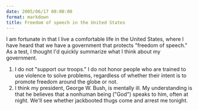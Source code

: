 ```yaml
---
date: 2005/06/17 00:00:00
format: markdown
title: Freedom of speech in the United States
---
```

I am fortunate in that I live a comfortable life in the United States, where I have heard that we have a government that protects "freedom of speech." As a test, I thought I'd quickly summarize what I think about my government.
1. I do not "support our troops." I do not honor people who are trained to use violence to solve problems, regardless of whether their intent is to promote freedom around the globe or not.
2. I think my president, George W. Bush, is mentally ill. My understanding is that he believes that a nonhuman being ("God") speaks to him, often at night.
We'll see whether jackbooted thugs come and arrest me tonight.

